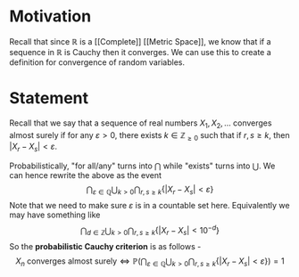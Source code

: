 # Motivation

Recall that since $\mathbb{R}$ is a [[Complete]] [[Metric Space]], we know that if a sequence in $\mathbb{R}$ is Cauchy then it converges. We can use this to create a definition for convergence of random variables.

# Statement

Recall that we say that a sequence of real numbers $X_{1}, X_{2}, \dots$ converges almost surely if for any $\varepsilon>0$, there exists $k \in \mathbb{Z}_{\geq 0}$ such that if $r,s \geq k$, then $|X_{r} - X_{s}| < \varepsilon$. 

Probabilistically, "for all/any" turns into $\bigcap$ while "exists" turns into $\bigcup$. We can hence rewrite the above as the event
$$
 \bigcap_{\varepsilon \in \mathbb{Q}} \bigcup_{k >0} \bigcap_{r,s \geq k}  \left\{ |X_{r} - X_{s}| < \varepsilon \right\}
$$
Note that we need to make sure $\varepsilon$ is in a countable set here. Equivalently we may have something like
$$
\bigcap_{d \in \mathbb{Z}}\bigcup_{k >0}\bigcap_{r,s \geq k}\left\{ |X_{r} - X_{s}| < 10^{-d} \right\} 
$$
So the **probabilistic Cauchy criterion** is as follows - 
$$
X_{n} \text{ converges almost surely} \iff \mathbb{P}\left(  \bigcap_{\varepsilon \in \mathbb{Q}} \bigcup_{k >0} \bigcap_{r,s \geq k}  \left\{ |X_{r} - X_{s}| < \varepsilon \right\} \right) =1
$$
